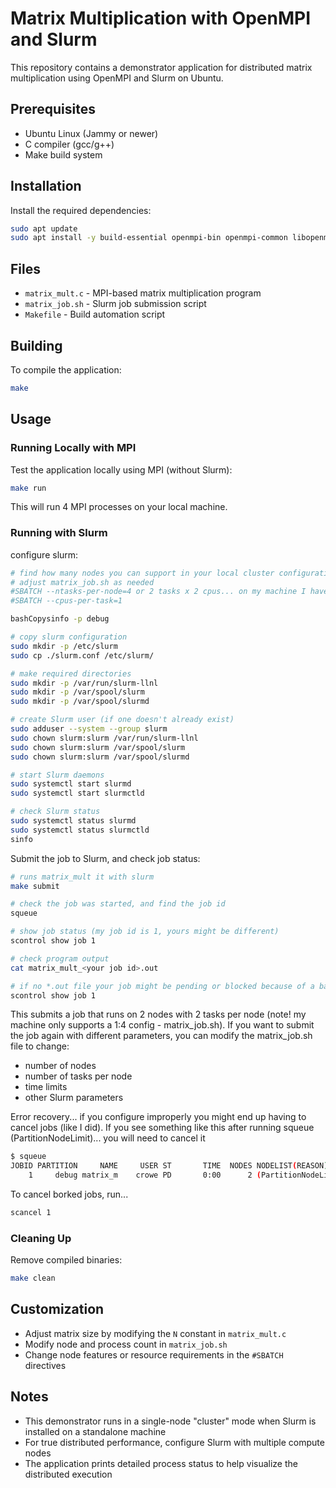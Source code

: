 # Matrix Multiplication with OpenMPI and Slurm

This repository contains a demonstrator application for distributed matrix multiplication using OpenMPI and Slurm on Ubuntu.

## Prerequisites

- Ubuntu Linux (Jammy or newer)
- C compiler (gcc/g++)
- Make build system

## Installation

Install the required dependencies:

```bash
sudo apt update
sudo apt install -y build-essential openmpi-bin openmpi-common libopenmpi-dev slurm-wlm
```

## Files

- `matrix_mult.c` - MPI-based matrix multiplication program
- `matrix_job.sh` - Slurm job submission script
- `Makefile` - Build automation script

## Building

To compile the application:

```bash
make
```

## Usage

### Running Locally with MPI

Test the application locally using MPI (without Slurm):

```bash
make run
```

This will run 4 MPI processes on your local machine.

### Running with Slurm

configure slurm:
```bash
# find how many nodes you can support in your local cluster configuration
# adjust matrix_job.sh as needed
#SBATCH --ntasks-per-node=4 or 2 tasks x 2 cpus... on my machine I have to do 4:1
#SBATCH --cpus-per-task=1

bashCopysinfo -p debug

# copy slurm configuration
sudo mkdir -p /etc/slurm
sudo cp ./slurm.conf /etc/slurm/

# make required directories
sudo mkdir -p /var/run/slurm-llnl
sudo mkdir -p /var/spool/slurm
sudo mkdir -p /var/spool/slurmd

# create Slurm user (if one doesn't already exist)
sudo adduser --system --group slurm
sudo chown slurm:slurm /var/run/slurm-llnl
sudo chown slurm:slurm /var/spool/slurm
sudo chown slurm:slurm /var/spool/slurmd

# start Slurm daemons
sudo systemctl start slurmd
sudo systemctl start slurmctld

# check Slurm status
sudo systemctl status slurmd
sudo systemctl status slurmctld
sinfo

```

Submit the job to Slurm, and check job status:

```bash
# runs matrix_mult it with slurm
make submit

# check the job was started, and find the job id
squeue

# show job status (my job id is 1, yours might be different)
scontrol show job 1

# check program output
cat matrix_mult_<your job id>.out

# if no *.out file your job might be pending or blocked because of a bad config. Look at job details for clues about the output file location
scontrol show job 1

```

This submits a job that runs on 2 nodes with 2 tasks per node (note! my machine only supports a 1:4 config - matrix_job.sh).
If you want to submit the job again with different parameters, you can modify the matrix_job.sh file to change:

- number of nodes
- number of tasks per node
- time limits
- other Slurm parameters

Error recovery... if you configure improperly you might end up having to cancel jobs (like I did). If you see something like this after running squeue (PartitionNodeLimit)... you will need to cancel it
```bash
$ squeue
JOBID PARTITION     NAME     USER ST       TIME  NODES NODELIST(REASON)
    1     debug matrix_m    crowe PD       0:00      2 (PartitionNodeLimit)
```
To cancel borked jobs, run...
```bash
scancel 1
```

### Cleaning Up

Remove compiled binaries:

```bash
make clean
```

## Customization

- Adjust matrix size by modifying the `N` constant in `matrix_mult.c`
- Modify node and process count in `matrix_job.sh`
- Change node features or resource requirements in the `#SBATCH` directives

## Notes

- This demonstrator runs in a single-node "cluster" mode when Slurm is installed on a standalone machine
- For true distributed performance, configure Slurm with multiple compute nodes
- The application prints detailed process status to help visualize the distributed execution